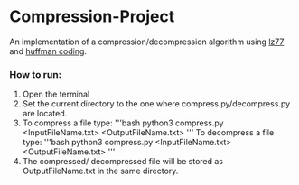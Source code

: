 # Compression-Project
An implementation of a compression/decompression algorithm using [lz77](https://en.wikipedia.org/wiki/LZ77_and_LZ78) and [huffman coding](https://en.wikipedia.org/wiki/Huffman_coding).

### How to run:

1. Open the terminal
2. Set the current directory to the one where compress.py/decompress.py are located.
3. To compress a file type:
   '''bash
   python3 compress.py <InputFileName.txt> <OutputFileName.txt>
   '''
   To decompress a file type:
   '''bash
   python3 compress.py <InputFileName.txt> <OutputFileName.txt>
   '''
4. The compressed/ decompressed file will be stored as OutputFileName.txt in the same directory.
     
